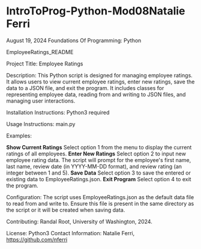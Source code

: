 # IntroToProg-Python-Mod08Natalie Ferri
August 19, 2024
Foundations Of Programming: Python

EmployeeRatings_README

Project Title: Employee Ratings

Description: This Python script is designed for managing employee ratings. It allows users to view current employee ratings, enter new ratings, save the data to a JSON file, and exit the program. It includes classes for representing employee data, reading from and writing to JSON files, and managing user interactions. 

Installation Instructions: Python3 required

Usage Instructions: main.py

Examples: 

**Show Current Ratings**
Select option 1 from the menu to display the current ratings of all employees.
**Enter New Ratings**
Select option 2 to input new employee rating data. The script will prompt for the employee's first name, last name, review date (in YYYY-MM-DD format), and review rating (an integer between 1 and 5).
**Save Data**
Select option 3 to save the entered or existing data to EmployeeRatings.json.
**Exit Program**
Select option 4 to exit the program.

Configuration: The script uses EmployeeRatings.json as the default data file to read from and write to. Ensure this file is present in the same directory as the script or it will be created when saving data.

Contributing: Randal Root, University of Washington, 2024. 

License: Python3
Contact Information: Natalie Ferri, https://github.com/nferri 
